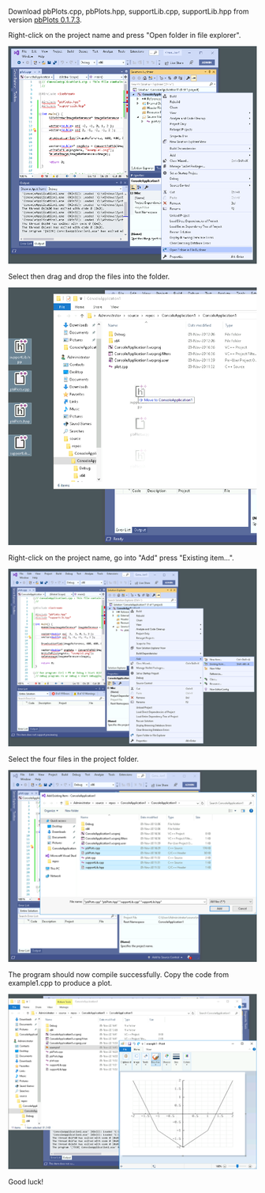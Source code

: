 Download pbPlots.cpp, pbPlots.hpp, supportLib.cpp, supportLib.hpp from version [pbPlots 0.1.7.3](https://github.com/InductiveComputerScience/pbPlots/tree/v0.1.7.2).

Right-click on the project name and press "Open folder in file explorer".

![Image 1](images/VS1.png "Image 1")

Select then drag and drop the files into the folder.

![Image 2](images/VS2.png "Image 2")

Right-click on the project name, go into "Add" press "Existing item...".

![Image 3](images/VS3.png "Image 3")

Select the four files in the project folder.

![Image 4](images/VS4.png "Image 4")

The program should now compile successfully. Copy the code from example1.cpp to produce a plot.

![Image 5](images/VS5.png "Image 5")

Good luck!